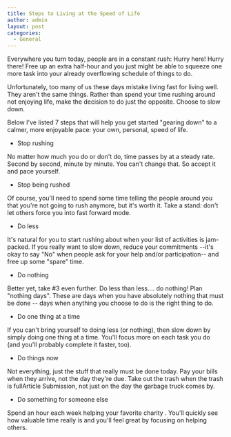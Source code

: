 ```yaml
---
title: Steps to Living at the Speed of Life
author: admin
layout: post
categories:
  - General
---
```

Everywhere you turn today, people are in a constant rush: Hurry here! Hurry there! Free up an extra half-hour and you just might be able to squeeze one more task into your already overflowing schedule of things to do. 

Unfortunately, too many of us these days mistake living fast for living well. They aren't the same things. Rather than spend your time rushing around not enjoying life, make the decision to do just the opposite. Choose to slow down. 

Below I've listed 7 steps that will help you get started "gearing down" to a calmer, more enjoyable pace: your own, personal, speed of life.

* Stop rushing

No matter how much you do or don't do, time passes by at a steady rate. Second by second, minute by minute. You can't change that. So accept it and pace yourself. 

* Stop being rushed

Of course, you'll need to spend some time telling the people around you that you're not going to rush anymore, but it's worth it. Take a stand: don't let others force you into fast forward mode. 

* Do less

It's natural for you to start rushing about when your list of activities is jam-packed. If you really want to slow down, reduce your commitments --it's okay to say "No" when people ask for your help and/or participation-- and free up some "spare" time. 

* Do nothing

Better yet, take #3 even further. Do less than less.... do nothing! Plan "nothing days". These are days when you have absolutely nothing that must be done -- days when anything you choose to do is the right thing to do. 

* Do one thing at a time

If you can't bring yourself to doing less (or nothing), then slow down by simply doing one thing at a time. You'll focus more on each task you do (and you'll probably complete it faster, too). 

* Do things now

Not everything, just the stuff that really must be done today. Pay your bills when they arrive, not the day they're due. Take out the trash when the trash is fullArticle Submission, not just on the day the garbage truck comes by. 

* Do something for someone else

Spend an hour each week helping your favorite charity . You'll quickly see how valuable time really is and you'll feel great by focusing on helping others.
